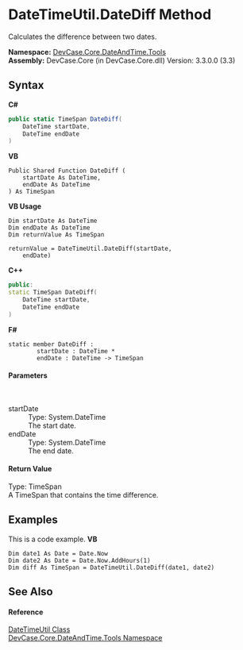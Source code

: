 # DateTimeUtil.DateDiff Method 
 

Calculates the difference between two dates.

**Namespace:**&nbsp;<a href="N_DevCase_Core_DateAndTime_Tools">DevCase.Core.DateAndTime.Tools</a><br />**Assembly:**&nbsp;DevCase.Core (in DevCase.Core.dll) Version: 3.3.0.0 (3.3)

## Syntax

**C#**<br />
``` C#
public static TimeSpan DateDiff(
	DateTime startDate,
	DateTime endDate
)
```

**VB**<br />
``` VB
Public Shared Function DateDiff ( 
	startDate As DateTime,
	endDate As DateTime
) As TimeSpan
```

**VB Usage**<br />
``` VB Usage
Dim startDate As DateTime
Dim endDate As DateTime
Dim returnValue As TimeSpan

returnValue = DateTimeUtil.DateDiff(startDate, 
	endDate)
```

**C++**<br />
``` C++
public:
static TimeSpan DateDiff(
	DateTime startDate, 
	DateTime endDate
)
```

**F#**<br />
``` F#
static member DateDiff : 
        startDate : DateTime * 
        endDate : DateTime -> TimeSpan 

```


#### Parameters
&nbsp;<dl><dt>startDate</dt><dd>Type: System.DateTime<br />The start date.</dd><dt>endDate</dt><dd>Type: System.DateTime<br />The end date.</dd></dl>

#### Return Value
Type: TimeSpan<br />A TimeSpan that contains the time difference.

## Examples
This is a code example. 
**VB**<br />
``` VB
Dim date1 As Date = Date.Now
Dim date2 As Date = Date.Now.AddHours(1)
Dim diff As TimeSpan = DateTimeUtil.DateDiff(date1, date2)
```


## See Also


#### Reference
<a href="T_DevCase_Core_DateAndTime_Tools_DateTimeUtil">DateTimeUtil Class</a><br /><a href="N_DevCase_Core_DateAndTime_Tools">DevCase.Core.DateAndTime.Tools Namespace</a><br />